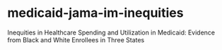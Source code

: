 # medicaid-jama-im-inequities
Inequities in Healthcare Spending and Utilization in Medicaid:  Evidence from Black and White Enrollees in Three States

